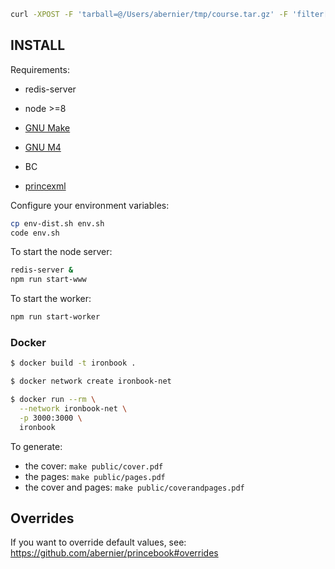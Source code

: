 ```sh
curl -XPOST -F 'tarball=@/Users/abernier/tmp/course.tar.gz' -F 'filter[]=' -F 'filter[]=' http://localhost:3000/
```

## INSTALL

Requirements:

 - redis-server
 - node >=8

 - [GNU Make](http://www.gnu.org/software/make/)
 - [GNU M4](http://www.gnu.org/software/m4/)
 - BC
 - [princexml](http://www.princexml.com/download/)
 
Configure your environment variables:

```sh
cp env-dist.sh env.sh
code env.sh
```

 To start the node server:

```sh
redis-server &
npm run start-www
```

To start the worker:

```sh
npm run start-worker
```

### Docker

```sh
$ docker build -t ironbook .

$ docker network create ironbook-net

$ docker run --rm \
  --network ironbook-net \
  -p 3000:3000 \
  ironbook
```

To generate:

- the cover: `make public/cover.pdf`
- the pages: `make public/pages.pdf`
- the cover and pages: `make public/coverandpages.pdf`

## Overrides

If you want to override default values, see: https://github.com/abernier/princebook#overrides